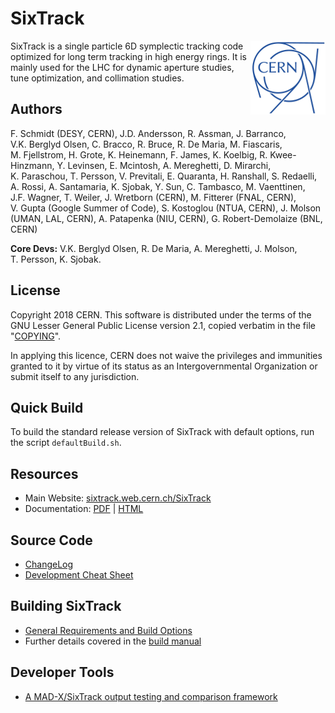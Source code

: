 # SixTrack

<img src="CERN-logo.png" align="right">

SixTrack is a single particle 6D symplectic tracking code optimized for long term tracking in high energy rings.
It is mainly used for the LHC for dynamic aperture studies, tune optimization, and collimation studies.

## Authors

F.&nbsp;Schmidt (DESY, CERN),
J.D.&nbsp;Andersson,
R.&nbsp;Assman,
J.&nbsp;Barranco,
V.K.&nbsp;Berglyd&nbsp;Olsen,
C.&nbsp;Bracco,
R.&nbsp;Bruce,
R.&nbsp;De&nbsp;Maria,
M.&nbsp;Fiascaris,
M.&nbsp;Fjellstrom,
H.&nbsp;Grote,
K.&nbsp;Heinemann,
F.&nbsp;James,
K.&nbsp;Koelbig,
R.&nbsp;Kwee-Hinzmann,
Y.&nbsp;Levinsen,
E.&nbsp;Mcintosh,
A.&nbsp;Mereghetti,
D.&nbsp;Mirarchi,
K.&nbsp;Paraschou,
T.&nbsp;Persson,
V.&nbsp;Previtali,
E.&nbsp;Quaranta,
H.&nbsp;Ranshall,
S.&nbsp;Redaelli,
A.&nbsp;Rossi,
A.&nbsp;Santamaria,
K.&nbsp;Sjobak,
Y.&nbsp;Sun,
C.&nbsp;Tambasco,
M.&nbsp;Vaenttinen,
J.F.&nbsp;Wagner,
T.&nbsp;Weiler,
J.&nbsp;Wretborn (CERN),
M.&nbsp;Fitterer (FNAL, CERN),
V.&nbsp;Gupta (Google Summer of Code),
S.&nbsp;Kostoglou (NTUA, CERN),
J.&nbsp;Molson (UMAN, LAL, CERN),
A.&nbsp;Patapenka (NIU, CERN),
G.&nbsp;Robert-Demolaize (BNL, CERN)

**Core Devs:**
V.K.&nbsp;Berglyd&nbsp;Olsen,
R.&nbsp;De&nbsp;Maria,
A.&nbsp;Mereghetti,
J.&nbsp;Molson,
T.&nbsp;Persson,
K.&nbsp;Sjobak.

## License

Copyright 2018 CERN. This software is distributed under the terms of the GNU Lesser General Public License version 2.1, copied verbatim in the file "[COPYING](source/COPYING)".

In applying this licence, CERN does not waive the privileges and immunities granted to it by virtue of its status as an Intergovernmental Organization or submit itself to any jurisdiction.

## Quick Build

To build the standard release version of SixTrack with default options, run the script `defaultBuild.sh`.

## Resources

  * Main Website: [sixtrack.web.cern.ch/SixTrack](http://sixtrack.web.cern.ch/SixTrack/)
  * Documentation: [PDF](http://sixtrack.web.cern.ch/SixTrack/docs/user_manual.pdf) | [HTML](http://sixtrack.web.cern.ch/SixTrack/docs/user_full/manual.php)

## Source Code

  * [ChangeLog](CHANGELOG.md)
  * [Development Cheat Sheet](doc/dev_cheatsheet.md)

## Building SixTrack

  * [General Requirements and Build Options](doc/build_sixtrack.md)
  * Further details covered in the [build manual](http://sixtrack.web.cern.ch/SixTrack/docs/build_full/manual.php)

## Developer Tools

  * [A MAD-X/SixTrack output testing and comparison framework](devtools/physicsBenchmark/README.md)
